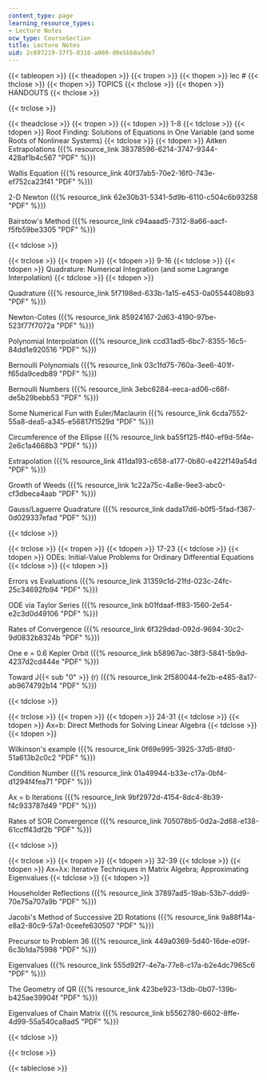 ```yaml
---
content_type: page
learning_resource_types:
- Lecture Notes
ocw_type: CourseSection
title: Lecture Notes
uid: 2c697219-37f5-8316-a069-d0e5bb8a5de7
---
```


{{< tableopen >}}
{{< theadopen >}}
{{< tropen >}}
{{< thopen >}}
lec #
{{< thclose >}}
{{< thopen >}}
TOPICS
{{< thclose >}}
{{< thopen >}}
HANDOUTS
{{< thclose >}}

{{< trclose >}}

{{< theadclose >}}
{{< tropen >}}
{{< tdopen >}}
1-8
{{< tdclose >}}
{{< tdopen >}}
Root Finding: Solutions of Equations in One Variable (and some Roots of Nonlinear Systems)
{{< tdclose >}}
{{< tdopen >}}
Aitken Extrapolations ({{% resource_link 38378596-6214-3747-9344-428af1b4c567 "PDF" %}})

Wallis Equation ({{% resource_link 40f37ab5-70e2-16f0-743e-ef752ca23f41 "PDF" %}})

2-D Newton ({{% resource_link 62e30b31-5341-5d9b-6110-c504c6b93258 "PDF" %}})

Bairstow's Method ({{% resource_link c94aaad5-7312-8a66-aacf-f5fb59be3305 "PDF" %}})


{{< tdclose >}}

{{< trclose >}}
{{< tropen >}}
{{< tdopen >}}
9-16
{{< tdclose >}}
{{< tdopen >}}
Quadrature: Numerical Integration (and some Lagrange Interpolation)
{{< tdclose >}}
{{< tdopen >}}


Quadrature ({{% resource_link 5f7198ed-633b-1a15-e453-0a0554408b93 "PDF" %}})

Newton-Cotes ({{% resource_link 85924167-2d63-4190-97be-523f77f7072a "PDF" %}})

Polynomial Interpolation ({{% resource_link ccd31ad5-6bc7-8355-16c5-84dd1e920516 "PDF" %}})

Bernoulli Polynomials ({{% resource_link 03c1fd75-760a-3ee6-401f-f65da9cedb89 "PDF" %}})

Bernoulli Numbers ({{% resource_link 3ebc6284-eeca-ad06-c66f-de5b29bebb53 "PDF" %}})

Some Numerical Fun with Euler/Maclaurin ({{% resource_link 6cda7552-55a8-dea5-a345-e56817f1529d "PDF" %}})

Circumference of the Ellipse ({{% resource_link ba55f125-ff40-ef9d-5f4e-2e6c1a4668b3 "PDF" %}})

Extrapolation ({{% resource_link 411da193-c658-a177-0b80-e422f149a54d "PDF" %}})

Growth of Weeds ({{% resource_link 1c22a75c-4a8e-9ee3-abc0-cf3dbeca4aab "PDF" %}})

Gauss/Laguerre Quadrature ({{% resource_link dada17d6-b0f5-5fad-f367-0d029337efad "PDF" %}})


{{< tdclose >}}

{{< trclose >}}
{{< tropen >}}
{{< tdopen >}}
17-23
{{< tdclose >}}
{{< tdopen >}}
ODEs: Initial-Value Problems for Ordinary Differential Equations
{{< tdclose >}}
{{< tdopen >}}


Errors vs Evaluations ({{% resource_link 31359c1d-21fd-023c-24fc-25c34692fb94 "PDF" %}})

ODE via Taylor Series ({{% resource_link b01fdaaf-ff83-1560-2e54-e2c3d0d49106 "PDF" %}})

Rates of Convergence ({{% resource_link 6f329dad-092d-9694-30c2-9d0832b8324b "PDF" %}})

One e = 0.6 Kepler Orbit ({{% resource_link b58967ac-38f3-5841-5b9d-4237d2cd444e "PDF" %}})

Toward J{{< sub "0" >}} (r) ({{% resource_link 2f580044-fe2b-e485-8a17-ab9674792b14 "PDF" %}})


{{< tdclose >}}

{{< trclose >}}
{{< tropen >}}
{{< tdopen >}}
24-31
{{< tdclose >}}
{{< tdopen >}}
Ax=b: Direct Methods for Solving Linear Algebra
{{< tdclose >}}
{{< tdopen >}}


Wilkinson's example ({{% resource_link 0f69e995-3925-37d5-8fd0-51a613b2c0c2 "PDF" %}})

Condition Number ({{% resource_link 01a49944-b33e-c17a-0bf4-d1294f4fea71 "PDF" %}})

Ax = b Iterations ({{% resource_link 9bf2972d-4154-8dc4-8b39-f4c933787d49 "PDF" %}})

Rates of SOR Convergence ({{% resource_link 705078b5-0d2a-2d68-e138-61ccff43df2b "PDF" %}})


{{< tdclose >}}

{{< trclose >}}
{{< tropen >}}
{{< tdopen >}}
32-39
{{< tdclose >}}
{{< tdopen >}}
Ax=λx: Iterative Techniques in Matrix Algebra; Approximating Eigenvalues
{{< tdclose >}}
{{< tdopen >}}


Householder Reflections ({{% resource_link 37897ad5-19ab-53b7-ddd9-70e75a707a9b "PDF" %}})

Jacobi's Method of Successive 2D Rotations ({{% resource_link 9a88f14a-e8a2-80c9-57a1-0ceefe630507 "PDF" %}})

Precursor to Problem 36 ({{% resource_link 449a0369-5d40-16de-e09f-6c3b1da75998 "PDF" %}})

Eigenvalues ({{% resource_link 555d92f7-4e7a-77e8-c17a-b2e4dc7965c6 "PDF" %}})

The Geometry of QR ({{% resource_link 423be923-13db-0b07-139b-b425ae39904f "PDF" %}})

Eigenvalues of Chain Matrix ({{% resource_link b5562780-6602-8ffe-4d99-55a540ca8ad5 "PDF" %}})


{{< tdclose >}}

{{< trclose >}}

{{< tableclose >}}